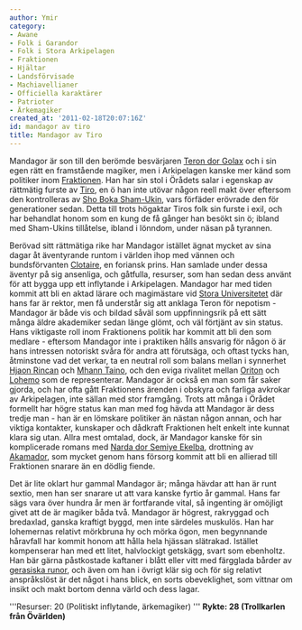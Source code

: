 ```yaml
---
author: Ymir
category:
- Awane
- Folk i Garandor
- Folk i Stora Arkipelagen
- Fraktionen
- Hjältar
- Landsförvisade
- Machiavellianer
- Officiella karaktärer
- Patrioter
- Ärkemagiker
created_at: '2011-02-18T20:07:16Z'
id: mandagor av tiro
title: Mandagor av Tiro
---
```

Mandagor är son till den berömde besvärjaren [Teron dor Golax] och i sin egen rätt en framstående magiker, men i Arkipelagen kanske mer känd som politiker inom [Fraktionen]. Han har sin stol i Örådets salar i egenskap av rättmätig furste av [Tiro], en ö han inte utövar någon reell makt över eftersom den kontrolleras av [Sho Boka Sham-Ukin], vars förfäder erövrade den för generationer sedan. Detta till trots högaktar Tiros folk sin furste i exil, och har behandlat honom som en kung de få gånger han besökt sin ö; ibland med Sham-Ukins tillåtelse, ibland i lönndom, under näsan på tyrannen.

Berövad sitt rättmätiga rike har Mandagor istället ägnat mycket av sina dagar åt äventyrande runtom i världen ihop med vännen och bundsförvanten [Clotaire], en foriansk prins. Han samlade under dessa äventyr på sig ansenliga, och gåtfulla, resurser, som han sedan dess använt för att bygga upp ett inflytande i Arkipelagen. Mandagor har med tiden kommit att bli en aktad lärare och magimästare vid [Stora Universitetet] där hans far är rektor, men få understår sig att anklaga Teron för nepotism - Mandagor är både vis och bildad såväl som uppfinningsrik på ett sätt många äldre akademiker sedan länge glömt, och väl förtjänt av sin status. Hans viktigaste roll inom Fraktionens politik har kommit att bli den som medlare - eftersom Mandagor inte i praktiken hålls ansvarig för någon ö är hans intressen notoriskt svåra för andra att förutsäga, och oftast tycks han, åtminstone vad det verkar, ta en neutral roll som balans mellan i synnerhet [Hjaon Rincan] och [Mhann Taino], och den eviga rivalitet mellan [Oriton] och [Lohemo] som de representerar. Mandagor är också en man som får saker gjorda, och har ofta gått Fraktionens ärenden i obskyra och farliga avkrokar av Arkipelagen, inte sällan med stor framgång. Trots att många i Örådet formellt har högre status kan man med fog hävda att Mandagor är dess tredje man - han är en lömskare politiker än nästan någon annan, och har viktiga kontakter, kunskaper och dådkraft Fraktionen helt enkelt inte kunnat klara sig utan. Allra mest omtalad, dock, är Mandagor kanske för sin komplicerade romans med [Narda dor Semiye Ekelba], drottning av [Akamador], som mycket genom hans försorg kommit att bli en allierad till Fraktionen snarare än en dödlig fiende.

Det är lite oklart hur gammal Mandagor är; många hävdar att han är runt sextio, men han ser snarare ut att vara kanske fyrtio år gammal. Hans far sägs vara över hundra år men är fortfarande vital, så ingenting är omöjligt givet att de är magiker båda två. Mandagor är högrest, rakryggad och bredaxlad, ganska kraftigt byggd, men inte särdeles muskulös. Han har lohemernas relativt mörkbruna hy och mörka ögon, men begynnande håravfall har kommit honom att hålla hela hjässan slätrakad. Istället kompenserar han med ett litet, halvlockigt getskägg, svart som ebenholtz. Han bär gärna påstkostade kaftaner i blått eller vitt med färgglada bårder av [gerasiska runor], och även om han i övrigt klär sig och för sig relativt anspråkslöst är det något i hans blick, en sorts obeveklighet, som vittnar om insikt och makt bortom denna värld och dess lagar.

'''Resurser: 20 (Politiskt inflytande, ärkemagiker) '''
**Rykte: 28 (Trollkarlen från Övärlden)**

  [Teron dor Golax]: Teron_dor_Golax
  [Fraktionen]: Fraktionen
  [Tiro]: Tiro
  [Sho Boka Sham-Ukin]: Sho_Boka_Sham-Ukin
  [Clotaire]: Clotaire
  [Stora Universitetet]: Stora_Universitetet
  [Hjaon Rincan]: Hjaon_Rincan
  [Mhann Taino]: Mhann_Taino
  [Oriton]: Oriton
  [Lohemo]: Lohemo
  [Narda dor Semiye Ekelba]: Narda_dor_Semiye_Ekelba
  [Akamador]: Akamador
  [gerasiska runor]: Lubandu-skrift